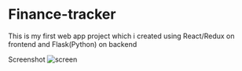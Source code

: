 # Finance-tracker

This is my first web app project which i created using React/Redux on frontend and Flask(Python) on backend

Screenshot
![screen](https://user-images.githubusercontent.com/58894325/88867292-59ba2280-d20d-11ea-9259-5ad367020308.jpg)

